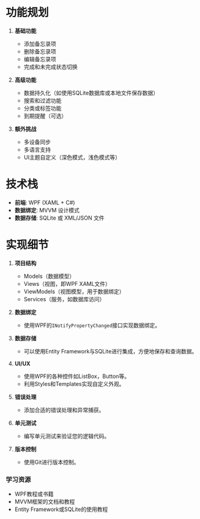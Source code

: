 # 功能规划
1. **基础功能**
    - 添加备忘录项
    - 删除备忘录项
    - 编辑备忘录项
    - 完成和未完成状态切换
    
2. **高级功能**
    - 数据持久化（如使用SQLite数据库或本地文件保存数据）
    - 搜索和过滤功能
    - 分类或标签功能
    - 到期提醒（可选）

3. **额外挑战**
    - 多设备同步
    - 多语言支持
    - UI主题自定义（深色模式，浅色模式等）

# 技术栈
- **前端**: WPF (XAML + C#)
- **数据绑定**: MVVM 设计模式
- **数据存储**: SQLite 或 XML/JSON 文件

# 实现细节
1. **项目结构**
    - Models（数据模型）
    - Views（视图，即WPF XAML文件）
    - ViewModels（视图模型，用于数据绑定）
    - Services（服务，如数据库访问）

2. **数据绑定**
    - 使用WPF的`INotifyPropertyChanged`接口实现数据绑定。
  
3. **数据存储**
    - 可以使用Entity Framework与SQLite进行集成，方便地保存和查询数据。

4. **UI/UX**
    - 使用WPF的各种控件如ListBox，Button等。
    - 利用Styles和Templates实现自定义外观。

5. **错误处理**
    - 添加合适的错误处理和异常捕获。

6. **单元测试**
    - 编写单元测试来验证您的逻辑代码。

7. **版本控制**
    - 使用Git进行版本控制。

### 学习资源
- WPF教程或书籍
- MVVM框架的文档和教程
- Entity Framework或SQLite的使用教程
